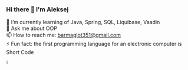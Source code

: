 <!--<img src = "https://www.idashboards.com/wp-content/uploads/2018/08/Dashboard-Types-e1534339964951.jpg">-->


### Hi there 👋 I'm Aleksej
🌱 I’m currently learning of Java, Spring, SQL, Liquibase, Vaadin<br/>
💬 Ask me about OOP<br/>
📫 How to reach me: barmaglot351@gmail.com<br/>
⚡ Fun fact: the first programming language for an electronic computer is Short Code

<!--
**barmaglot351/barmaglot351** is a ✨ _special_ ✨ repository because its `README.md` (this file) appears on your GitHub profile.

Here are some ideas to get you started:

- 🔭 I’m currently working on ...
- 🌱 I’m currently learning ...
- 👯 I’m looking to collaborate on ...
- 🤔 I’m looking for help with ...
- 💬 Ask me about ...
- 📫 How to reach me: ...
- 😄 Pronouns: ...
- ⚡ Fun fact: ...
-->

<p>
<img src = "https://upload.wikimedia.org/wikipedia/ru/thumb/3/39/Java_logo.svg/800px-Java_logo.svg.png" width="5%" height="5%">
</p>
